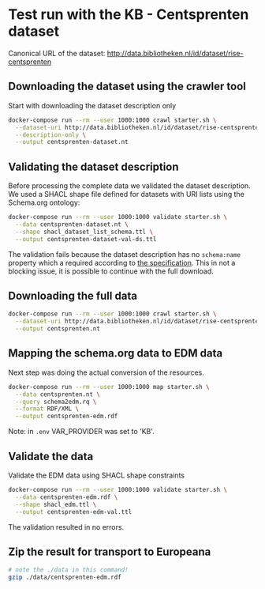 # Test run with the KB - Centsprenten dataset

Canonical URL of the dataset: <http://data.bibliotheken.nl/id/dataset/rise-centsprenten>

## Downloading the dataset using the crawler tool

Start with downloading the dataset description only

```bash
docker-compose run --rm --user 1000:1000 crawl starter.sh \
  --dataset-uri http://data.bibliotheken.nl/id/dataset/rise-centsprenten \
  --description-only \
  --output centsprenten-dataset.nt
```

## Validating the dataset description

Before processing the complete data we validated the dataset description. We used a SHACL shape file defined for datasets with URI lists using the Schema.org ontology:

```bash
docker-compose run --rm --user 1000:1000 validate starter.sh \
  --data centsprenten-dataset.nt \
  --shape shacl_dataset_list_schema.ttl \
  --output centsprenten-dataset-val-ds.ttl
```

The validation fails because the dataset description has no `schema:name` property which a required according to [the specification](https://docs.google.com/document/d/1ffQt8LyHuldWMbFr79HEZ-_vQUVpcNqaCOAqzN12ycg). This in not a blocking issue, it is possible to continue with the full download.

## Downloading the full data

```bash
docker-compose run --rm --user 1000:1000 crawl starter.sh \
  --dataset-uri http://data.bibliotheken.nl/id/dataset/rise-centsprenten \
  --output centsprenten.nt
```

## Mapping the schema.org data to EDM data

Next step was doing the actual conversion of the resources.

```bash
docker-compose run --rm --user 1000:1000 map starter.sh \
  --data centsprenten.nt \
  --query schema2edm.rq \
  --format RDF/XML \
  --output centsprenten-edm.rdf
```

Note: in `.env` VAR_PROVIDER was set to 'KB'.

## Validate the data

Validate the EDM data using SHACL shape constraints

```bash
docker-compose run --rm --user 1000:1000 validate starter.sh \
  --data centsprenten-edm.rdf \
  --shape shacl_edm.ttl \
  --output centsprenten-edm-val.ttl
```

The validation resulted in no errors.

## Zip the result for transport to Europeana

```bash
# note the ./data in this command!
gzip ./data/centsprenten-edm.rdf
```
